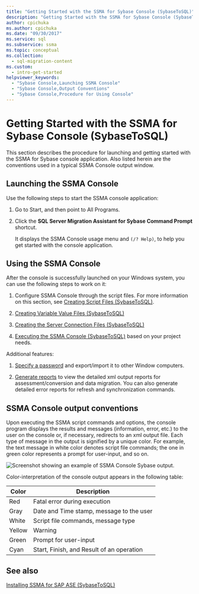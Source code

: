 ```yaml
---
title: "Getting Started with the SSMA for Sybase Console (SybaseToSQL)"
description: "Getting Started with the SSMA for Sybase Console (SybaseToSQL)"
author: cpichuka
ms.author: cpichuka
ms.date: "09/30/2017"
ms.service: sql
ms.subservice: ssma
ms.topic: conceptual
ms.collection:
  - sql-migration-content
ms.custom:
  - intro-get-started
helpviewer_keywords:
  - "Sybase Console,Launching SSMA Console"
  - "Sybase Console,Output Conventions"
  - "Sybase Console,Procedure for Using Console"
---
```

# Getting Started with the SSMA for Sybase Console (SybaseToSQL)
This section describes the procedure for launching and getting started with the SSMA for Sybase console application. Also listed herein are the conventions used in a typical SSMA Console output window.  
  
## Launching the SSMA Console  
Use the following steps to start the SSMA console application:  
  
1.  Go to Start, and then point to All Programs.  
  
2.  Click the **SQL Server Migration Assistant for Sybase Command Prompt** shortcut.  
  
    It displays the SSMA Console usage menu and `(/? Help)`, to help you get started with the console application.  
  
## Using the SSMA Console  
After the console is successfully launched on your Windows system, you can use the following steps to work on it:  
  
1.  Configure SSMA Console through the script files. For more information on this section, see [Creating Script Files &#40;SybaseToSQL&#41;](../../ssma/sybase/creating-script-files-sybasetosql.md).  
  
2.  [Creating Variable Value Files &#40;SybaseToSQL&#41;](../../ssma/sybase/creating-variable-value-files-sybasetosql.md)  
  
3.  [Creating the Server Connection Files &#40;SybaseToSQL&#41;](../../ssma/sybase/creating-the-server-connection-files-sybasetosql.md)  
  
4.  [Executing the SSMA Console &#40;SybaseToSQL&#41;](../../ssma/sybase/executing-the-ssma-console-sybasetosql.md) based on your project needs. 
  
Additional features:  
  
1.  [Specify a password](managing-passwords-sybasetosql.md) and export/import it to other Window computers.  
  
2.  [Generate reports](generating-reports-sybasetosql.md) to view the detailed xml output reports for assessment/conversion and data migration. You can also generate detailed error reports for refresh and synchronization commands.  
  
## SSMA Console output conventions  
Upon executing the SSMA script commands and options, the console program displays the results and messages (information, error, etc.) to the user on the console or, if necessary, redirects to an xml output file. Each type of message in the output is signified by a unique color. For example, the text message in white color denotes script file commands; the one in green color represents a prompt for user-input, and so on.  
  
![Screenshot showing an example of SSMA Console Sybase output.](../../ssma/sybase/media/ssmaconsoleoutput_sybase.JPG "SSMAConsoleOutput_Sybase")  
  
Color-interpretation of the console output appears in the following table:  
  
|Color|Description|  
|---------|---------------|  
|Red|Fatal error during execution|  
|Gray|Date and Time stamp, message to the user|  
|White|Script file commands, message type|  
|Yellow|Warning|  
|Green|Prompt for user-input|  
|Cyan|Start, Finish, and Result of an operation|  
  
## See also  
[Installing SSMA for SAP ASE &#40;SybaseToSQL&#41;](../../ssma/sybase/installing-ssma-for-sybase-sybasetosql.md)  
